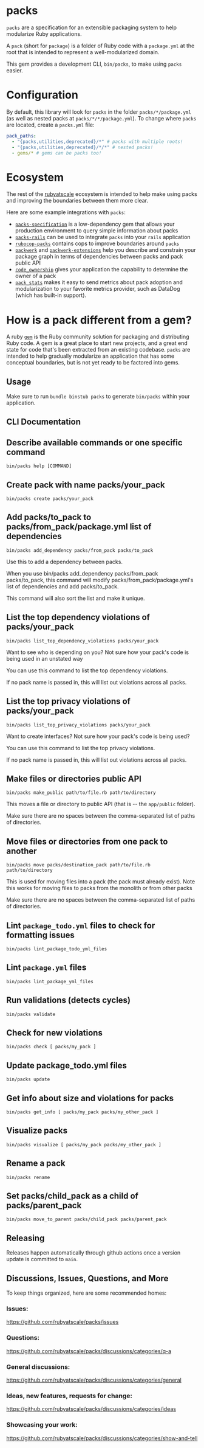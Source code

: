 # packs

`packs` are a specification for an extensible packaging system to help modularize Ruby applications.

A `pack` (short for `package`) is a folder of Ruby code with a `package.yml` at the root that is intended to represent a well-modularized domain.

This gem provides a development CLI, `bin/packs`, to make using `packs` easier.

# Configuration
By default, this library will look for `packs` in the folder `packs/*/package.yml` (as well as nested packs at `packs/*/*/package.yml`). To change where `packs` are located, create a `packs.yml` file:
```yml
pack_paths:
  - "{packs,utilities,deprecated}/*" # packs with multiple roots!
  - "{packs,utilities,deprecated}/*/*" # nested packs!
  - gems/* # gems can be packs too!
```

# Ecosystem
The rest of the [rubyatscale](https://github.com/rubyatscale) ecosystem is intended to help make using packs and improving the boundaries between them more clear.

Here are some example integrations with `packs`:
- [`packs-specification`](https://github.com/rubyatscale/packs-specification) is a low-dependency gem that allows your production environment to query simple information about packs
- [`packs-rails`](https://github.com/rubyatscale/packs-rails) can be used to integrate `packs` into your `rails` application
- [`rubocop-packs`](https://github.com/rubyatscale/rubocop-packs) contains cops to improve boundaries around `packs` 
- [`packwerk`](https://github.com/Shopify/packwerk) and [`packwerk-extensions`](https://github.com/rubyatscale/packwerk-extensions) help you describe and constrain your package graph in terms of dependencies between packs and pack public API
- [`code_ownership`](https://github.com/rubyatscale/code_ownership) gives your application the capability to determine the owner of a pack
- [`pack_stats`](https://github.com/rubyatscale/pack_stats) makes it easy to send metrics about pack adoption and modularization to your favorite metrics provider, such as DataDog (which has built-in support).

# How is a pack different from a gem?
A ruby [`gem`](https://guides.rubygems.org/what-is-a-gem/) is the Ruby community solution for packaging and distributing Ruby code. A gem is a great place to start new projects, and a great end state for code that's been extracted from an existing codebase. `packs` are intended to help gradually modularize an application that has some conceptual boundaries, but is not yet ready to be factored into gems.

## Usage
Make sure to run `bundle binstub packs` to generate `bin/packs` within your application.

## CLI Documentation
## Describe available commands or one specific command
`bin/packs help [COMMAND]`

## Create pack with name packs/your_pack
`bin/packs create packs/your_pack`

## Add packs/to_pack to packs/from_pack/package.yml list of dependencies
`bin/packs add_dependency packs/from_pack packs/to_pack`

Use this to add a dependency between packs.

When you use bin/packs add_dependency packs/from_pack packs/to_pack, this command will
modify packs/from_pack/package.yml's list of dependencies and add packs/to_pack.

This command will also sort the list and make it unique.

## List the top dependency violations of packs/your_pack
`bin/packs list_top_dependency_violations packs/your_pack`

Want to see who is depending on you? Not sure how your pack's code is being used in an unstated way

You can use this command to list the top dependency violations.

If no pack name is passed in, this will list out violations across all packs.

## List the top privacy violations of packs/your_pack
`bin/packs list_top_privacy_violations packs/your_pack`

Want to create interfaces? Not sure how your pack's code is being used?

You can use this command to list the top privacy violations.

If no pack name is passed in, this will list out violations across all packs.

## Make files or directories public API
`bin/packs make_public path/to/file.rb path/to/directory`

This moves a file or directory to public API (that is -- the `app/public` folder).

Make sure there are no spaces between the comma-separated list of paths of directories.

## Move files or directories from one pack to another
`bin/packs move packs/destination_pack path/to/file.rb path/to/directory`

This is used for moving files into a pack (the pack must already exist).
Note this works for moving files to packs from the monolith or from other packs

Make sure there are no spaces between the comma-separated list of paths of directories.

## Lint `package_todo.yml` files to check for formatting issues
`bin/packs lint_package_todo_yml_files`

## Lint `package.yml` files
`bin/packs lint_package_yml_files`

## Run validations (detects cycles)
`bin/packs validate`

## Check for new violations
`bin/packs check [ packs/my_pack ]`

## Update package_todo.yml files
`bin/packs update`

## Get info about size and violations for packs
`bin/packs get_info [ packs/my_pack packs/my_other_pack ]`

## Visualize packs
`bin/packs visualize [ packs/my_pack packs/my_other_pack ]`

## Rename a pack
`bin/packs rename`

## Set packs/child_pack as a child of packs/parent_pack
`bin/packs move_to_parent packs/child_pack packs/parent_pack `


## Releasing
Releases happen automatically through github actions once a version update is committed to `main`.

## Discussions, Issues, Questions, and More
To keep things organized, here are some recommended homes:

### Issues:
https://github.com/rubyatscale/packs/issues

### Questions:
https://github.com/rubyatscale/packs/discussions/categories/q-a

### General discussions:
https://github.com/rubyatscale/packs/discussions/categories/general

### Ideas, new features, requests for change:
https://github.com/rubyatscale/packs/discussions/categories/ideas

### Showcasing your work:
https://github.com/rubyatscale/packs/discussions/categories/show-and-tell
